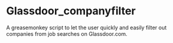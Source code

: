 # Glassdoor_companyfilter
A greasemonkey script to let the user quickly and easily filter out companies from job searches on Glassdoor.com.
